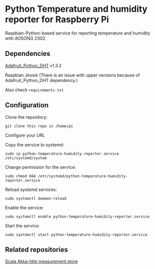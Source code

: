# Python Temperature and humidity reporter for Raspberry Pi

Raspbian-Python-based service for reporting temperature and humidity with AOSONG 2302. 

## Dependencies

[Adafruit_Python_DHT](https://github.com/adafruit/Adafruit_Python_DHT) v1.3.2

Raspbian Jessie 
(There is an issue with upper versions because of Adafruit_Python_DHT dependency.)
 
Also check `requirements.txt`

## Configuration

Clone the repository:

`git clone this repo in /home/pi`

Configure your URL

Copy the service to systemd:

`sudo cp python-temperature-humidity-reporter.service /etc/systemd/system`

Change permission for the service:

`sudo chmod 664 /etc/systemd/python-temperature-humidity-reporter.service`

Reload systemd services:

`sudo systemctl daemon-reload`

Enable the service:

`sudo systemctl enable python-temperature-humidity-reporter.service`

Start the service:

`sudo systemctl start python-temperature-humidity-reporter.service`


## Related repositories

[Scala Akka-http measurement store](https://github.com/poguez/measurement-store-service)